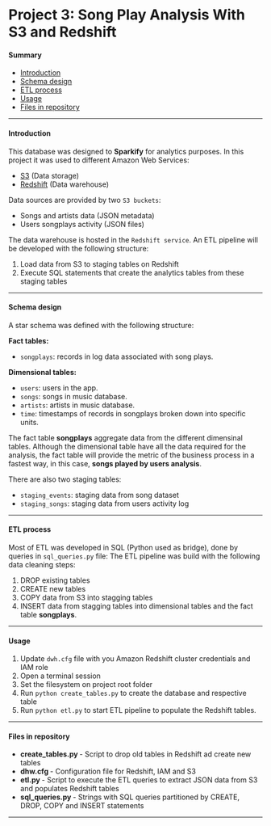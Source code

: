 # Project 3: Song Play Analysis With S3 and Redshift

#### Summary
* [Introduction](#Introduction)
* [Schema design](#Schema-design)
* [ETL process](#ETL-process)
* [Usage](#Usage)
* [Files in repository](#Files-in-repository)
--------------------------------------------

#### Introduction

This database was designed to **Sparkify** for analytics purposes.
In this project it was used to different Amazon Web Services:
* [S3](https://aws.amazon.com/en/s3/) (Data storage)
* [Redshift](https://aws.amazon.com/en/redshift/) (Data warehouse)

Data sources are provided by two ``S3 buckets``:
* Songs and artists data (JSON metadata)
* Users songplays activity (JSON files)

The data warehouse is hosted in the ``Redshift service``. An ETL pipeline will be developed with the following structure:
1. Load data from S3 to staging tables on Redshift 
2. Execute SQL statements that create the analytics tables from these staging tables

--------------------------------------------

#### Schema design

A star schema was defined with the following structure:

**Fact tables:**  
* `songplays`: records in log data associated with song plays.

**Dimensional tables:** 
* `users`:  users in the app.
* `songs`: songs in music database.
* `artists`: artists in music database.
* `time`: timestamps of records in songplays broken down into specific units.

The fact table **songplays** aggregate data from the different dimensinal tables.
Although the dimensional table have all the data required for the analysis, the fact table will provide the metric of the business process in a fastest way, in this case, **songs played by users analysis**.

There are also two staging tables:
* `staging_events`: staging data from song dataset 
* `staging_songs`: staging data from users activity log 


--------------------------------------------

#### ETL process

Most of ETL was developed in SQL (Python used as bridge), done by queries in ``sql_queries.py`` file:
The ETL pipeline was build with the following data cleaning steps:
1. DROP existing tables
2. CREATE new tables
3. COPY data from S3 into stagging tables
4. INSERT data from stagging tables into dimensional tables and the fact table **songplays**.


--------------------------------------------

#### Usage

1. Update `dwh.cfg` file with you Amazon Redshift cluster credentials and IAM role
2. Open a terminal session
3. Set the filesystem on project root folder
4. Run `python create_tables.py` to create the database and respective table
5. Run `python etl.py` to start ETL pipeline to populate the Redshift tables.

--------------------------------------------

#### Files in repository

* <b> create_tables.py </b> - Script to drop old tables in Redshift ad create new tables
* <b> dhw.cfg </b> - Configuration file for Redshift, IAM and S3
* <b> etl.py </b> - Script to execute the ETL queries to extract JSON data from S3 and populates Redshift tables
* <b> sql_queries.py </b> - Strings with SQL queries partitioned by CREATE, DROP, COPY and INSERT statements


--------------------------------------------
